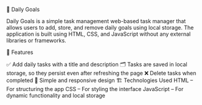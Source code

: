 📝 Daily Goals

Daily Goals is a simple task management web-based task manager that allows users to add, store, and remove daily goals using local storage. The application is built using HTML, CSS, and JavaScript without any external libraries or frameworks.

🚀 Features

✅ Add daily tasks with a title and description
🗂️ Tasks are saved in local storage, so they persist even after refreshing the page
❌ Delete tasks when completed
🎨 Simple and responsive design
🏗️ Technologies Used
HTML – For structuring the app
CSS – For styling the interface
JavaScript – For dynamic functionality and local storage


